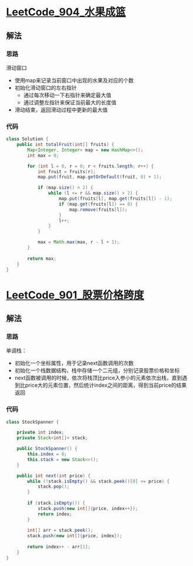 # [LeetCode_904_水果成篮](https://leetcode.cn/problems/fruit-into-baskets/)
## 解法
### 思路
滑动窗口
- 使用map来记录当前窗口中出现的水果及对应的个数
- 初始化滑动窗口的左右指针
  - 通过每次移动一下右指针来确定最大值
  - 通过调整左指针来保证当前最大的长度值
- 滑动结束，返回滑动过程中更新的最大值
### 代码
```java
class Solution {
    public int totalFruit(int[] fruits) {
        Map<Integer, Integer> map = new HashMap<>();
        int max = 0;

        for (int l = 0, r = 0; r < fruits.length; r++) {
            int fruit = fruits[r];
            map.put(fruit, map.getOrDefault(fruit, 0) + 1);

            if (map.size() > 2) {
                while (l <= r && map.size() > 2) {
                    map.put(fruits[l], map.get(fruits[l]) - 1);
                    if (map.get(fruits[l]) == 0) {
                        map.remove(fruits[l]);
                    }
                    l++;
                }
            }

            max = Math.max(max, r - l + 1);
        }
        
        return max;
    }
}
```
# [LeetCode_901_股票价格跨度](https://leetcode.cn/problems/online-stock-span/)
## 解法
### 思路
单调栈：
- 初始化一个坐标属性，用于记录next函数调用的次数
- 初始化一个栈数据结构，栈中存储一个二元组，分别记录股票价格和坐标
- next函数被调用的时候，依次将栈顶比price入参小的元素依次出栈，直到遇到比price大的元素位置，然后统计index之间的距离，得到当前price的结果返回
### 代码
```java
class StockSpanner {

    private int index;
    private Stack<int[]> stack;

    public StockSpanner() {
        this.index = 0;
        this.stack = new Stack<>();
    }

    public int next(int price) {
        while (!stack.isEmpty() && stack.peek()[0] <= price) {
            stack.pop();
        }
        
        if (stack.isEmpty()) {
            stack.push(new int[]{price, index++});
            return index;
        }
        
        int[] arr = stack.peek();
        stack.push(new int[]{price, index});
        
        return index++ - arr[1];
    }
}
```